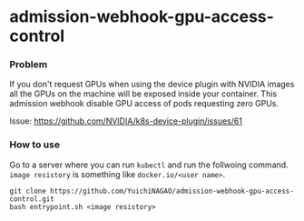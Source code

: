 # admission-webhook-gpu-access-control


### Problem

If you don't request GPUs when using the device plugin with NVIDIA images all the GPUs on the machine will be exposed inside your container. This admission webhook disable GPU access of pods requesting zero GPUs.

Issue: https://github.com/NVIDIA/k8s-device-plugin/issues/61


### How to use

Go to a server where you can run `kubectl` and run the follwoing command.
`image resistory` is something like `docker.io/<user name>`.

```
git clone https://github.com/YuichiNAGAO/admission-webhook-gpu-access-control.git
bash entrypoint.sh <image resistory>
```
